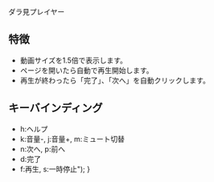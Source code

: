 ダラ見プレイヤー

## 特徴

* 動画サイズを1.5倍で表示します。
* ページを開いたら自動で再生開始します。
* 再生が終わったら「完了」、「次へ」を自動クリックします。

## キーバインディング

* h:ヘルプ
* k:音量-, j:音量+, m:ミュート切替 
* n:次へ, p:前へ
* d:完了
* f:再生, s:一時停止"); }
